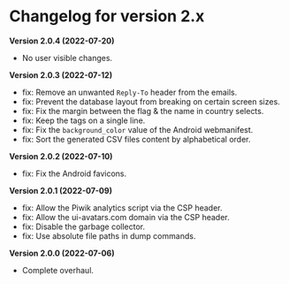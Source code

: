# Changelog for version 2.x

**Version 2.0.4 (2022-07-20)**

- No user visible changes.

**Version 2.0.3 (2022-07-12)**

- fix: Remove an unwanted `Reply-To` header from the emails.
- fix: Prevent the database layout from breaking on certain screen sizes.
- fix: Fix the margin between the flag & the name in country selects.
- fix: Keep the tags on a single line.
- fix: Fix the `background_color` value of the Android webmanifest.
- fix: Sort the generated CSV files content by alphabetical order.

**Version 2.0.2 (2022-07-10)**

- fix: Fix the Android favicons.

**Version 2.0.1 (2022-07-09)**

- fix: Allow the Piwik analytics script via the CSP header.
- fix: Allow the ui-avatars.com domain via the CSP header.
- fix: Disable the garbage collector.
- fix: Use absolute file paths in dump commands.

**Version 2.0.0 (2022-07-06)**

- Complete overhaul.
